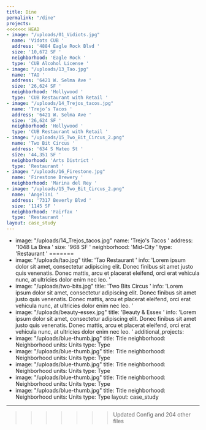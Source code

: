 ```yaml
---
title: Dine
permalink: "/dine"
projects:
<<<<<<< HEAD
- image: "/uploads/01_Vidiots.jpg"
  name: 'Vidots CUB '
  address: '4884 Eagle Rock Blvd '
  size: '10,672 SF '
  neighborhood: 'Eagle Rock '
  type: 'CUB Alcohol License '
- image: "/uploads/13_Tao.jpg"
  name: 'TAO '
  address: '6421 W. Selma Ave '
  size: '26,624 SF '
  neighborhood: 'Hollywood '
  type: 'CUB Restaurant with Retail '
- image: "/uploads/14_Trejos_tacos.jpg"
  name: 'Trejo’s Tacos '
  address: '6421 W. Selma Ave '
  size: '26,624 SF '
  neighborhood: 'Hollywood '
  type: 'CUB Restaurant with Retail '
- image: "/uploads/15_Two_Bit_Circus_2.png"
  name: 'Two Bit Circus '
  address: '634 S Mateo St '
  size: '44,351 SF '
  neighborhood: 'Arts District '
  type: 'Restaurant '
- image: "/uploads/16_Firestone.jpg"
  name: 'Firestone Brewery '
  neighborhood: 'Marina del Rey '
- image: "/uploads/15_Two_Bit_Circus_2.png"
  name: 'Angelini '
  address: '7317 Beverly Blvd '
  size: '1145 SF '
  neighborhood: 'Fairfax '
  type: 'Restaurant '
layout: case_study
---
```


- image: "/uploads/14_Trejos_tacos.jpg"
  name: 'Trejo's Tacos '
  address: '1048 La Brea '
  size: '968 SF '
  neighborhood: 'Mid-City '
  type: 'Restaurant '
=======
- image: "/uploads/tao.jpg"
  title: 'Tao Restaurant  '
  info: 'Lorem ipsum dolor sit amet, consectetur adipiscing elit. Donec finibus sit
    amet justo quis venenatis. Donec mattis, arcu et placerat eleifend, orci erat
    vehicula nunc, at ultricies dolor enim nec leo. '
- image: "/uploads/two-bits.jpg"
  title: 'Two Bits Circus '
  info: 'Lorem ipsum dolor sit amet, consectetur adipiscing elit. Donec finibus sit
    amet justo quis venenatis. Donec mattis, arcu et placerat eleifend, orci erat
    vehicula nunc, at ultricies dolor enim nec leo. '
- image: "/uploads/beauty-essex.jpg"
  title: 'Beauty & Essex '
  info: 'Lorem ipsum dolor sit amet, consectetur adipiscing elit. Donec finibus sit
    amet justo quis venenatis. Donec mattis, arcu et placerat eleifend, orci erat
    vehicula nunc, at ultricies dolor enim nec leo. '
additional_projects:
- image: "/uploads/blue-thumb.jpg"
  title: Title
  neighborhood: Neighborhood
  units: Units
  type: Type
- image: "/uploads/blue-thumb.jpg"
  title: Title
  neighborhood: Neighborhood
  units: Units
  type: Type
- image: "/uploads/blue-thumb.jpg"
  title: Title
  neighborhood: Neighborhood
  units: Units
  type: Type
- image: "/uploads/blue-thumb.jpg"
  title: Title
  neighborhood: Neighborhood
  units: Units
  type: Type
- image: "/uploads/blue-thumb.jpg"
  title: Title
  neighborhood: Neighborhood
  units: Units
  type: Type
layout: case_study
---

>>>>>>> Updated Config and 204 other files
